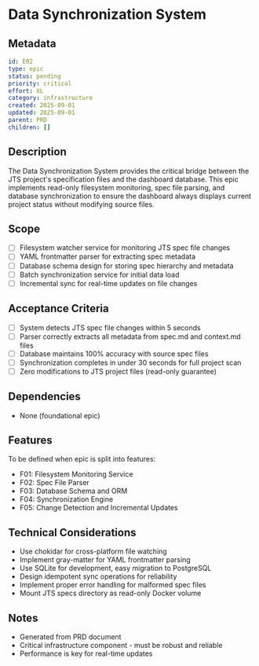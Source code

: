 # Data Synchronization System

## Metadata
```yaml
id: E02
type: epic
status: pending
priority: critical
effort: XL
category: infrastructure
created: 2025-09-01
updated: 2025-09-01
parent: PRD
children: []
```

## Description
The Data Synchronization System provides the critical bridge between the JTS project's specification files and the dashboard database. This epic implements read-only filesystem monitoring, spec file parsing, and database synchronization to ensure the dashboard always displays current project status without modifying source files.

## Scope
- [ ] Filesystem watcher service for monitoring JTS spec file changes
- [ ] YAML frontmatter parser for extracting spec metadata
- [ ] Database schema design for storing spec hierarchy and metadata
- [ ] Batch synchronization service for initial data load
- [ ] Incremental sync for real-time updates on file changes

## Acceptance Criteria
- [ ] System detects JTS spec file changes within 5 seconds
- [ ] Parser correctly extracts all metadata from spec.md and context.md files
- [ ] Database maintains 100% accuracy with source spec files
- [ ] Synchronization completes in under 30 seconds for full project scan
- [ ] Zero modifications to JTS project files (read-only guarantee)

## Dependencies
- None (foundational epic)

## Features
To be defined when epic is split into features:
- F01: Filesystem Monitoring Service
- F02: Spec File Parser
- F03: Database Schema and ORM
- F04: Synchronization Engine
- F05: Change Detection and Incremental Updates

## Technical Considerations
- Use chokidar for cross-platform file watching
- Implement gray-matter for YAML frontmatter parsing
- Use SQLite for development, easy migration to PostgreSQL
- Design idempotent sync operations for reliability
- Implement proper error handling for malformed spec files
- Mount JTS specs directory as read-only Docker volume

## Notes
- Generated from PRD document
- Critical infrastructure component - must be robust and reliable
- Performance is key for real-time updates